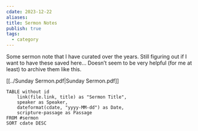 ```yaml
---
cdate: 2023-12-22
aliases: 
title: Sermon Notes
publish: true
tags:
  - category
---
```

Some sermon note that I have curated over the years. Still figuring out if I want to have these saved here… Doesn’t seem to be very helpful (for me at least) to archive them like this.

[[../Sunday Sermon.pdf|Sunday Sermon.pdf]]


```dataview
TABLE without id
	link(file.link, title) as "Sermon Title",
	speaker as Speaker,
	dateformat(cdate, "yyyy-MM-dd") as Date,
	scripture-passage as Passage
FROM #sermon 
SORT cdate DESC
```
